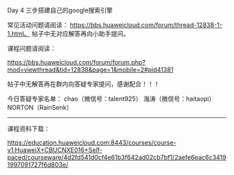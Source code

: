 Day 4 三步搭建自己的google搜索引擎

常见活动问题请阅读：
https://bbs.huaweicloud.com/forum/thread-12838-1-1.html。
帖子中无对应解答再向小助手提问。

课程问题请阅读：

https://bbs.huaweicloud.com/forum/forum.php?mod=viewthread&tid=12838&page=1&mobile=2#pid41381

帖子中无解答再在群内向答疑专家提问，感谢配合！！！


今日答疑专家名单：
chao（微信号：talent925）
海涛（微信号：haitaopi）
NORTON（RainSenk）

------------------

课程资料下载：

https://education.huaweicloud.com:8443/courses/course-v1:HuaweiX+CBUCNXE016+Self-paced/courseware/4d2fd541d0cf4e61b3f642ad02cb7bf1/2aefe6eac6c34191997091727f6d803e/

